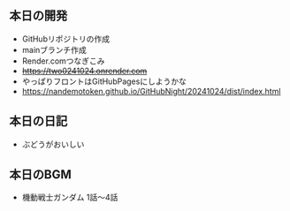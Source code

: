 ## 本日の開発
- GitHubリポジトリの作成
- mainブランチ作成
- Render.comつなぎこみ
- ~~https://two0241024.onrender.com~~
- やっぱりフロントはGitHubPagesにしようかな
- https://nandemotoken.github.io/GitHubNight/20241024/dist/index.html

## 本日の日記
- ぶどうがおいしい

## 本日のBGM
- 機動戦士ガンダム 1話～4話
